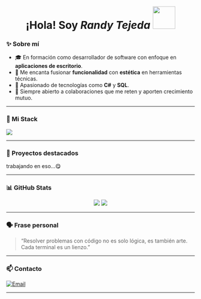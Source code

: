 <h1 align="center">
  ¡Hola! Soy <i>Randy Tejeda</i> 
  <img src="https://media1.giphy.com/media/v1.Y2lkPTc5MGI3NjExeWR4aTI4dWZiMTJwN256M2pyZDkzemtrNW9wdnhkZ29iaHBuZmN3ayZlcD12MV9pbnRlcm5hbF9naWZfYnlfaWQmY3Q9cw/vKhKsyEFVK4IuEKzWY/giphy.gif" width="60"/>
</h1>


### ✨ Sobre mí
- 🎓 En formación como desarrollador de software con enfoque en **aplicaciones de escritorio**.
- 🎯 Me encanta fusionar **funcionalidad** con **estética** en herramientas técnicas.
- 🚀 Apasionado de tecnologías como **C#** y **SQL**.
- 🤝 Siempre abierto a colaboraciones que me reten y aporten crecimiento mutuo.

<hr>

### 🧰 Mi Stack
<p>
  <a href="https://skillicons.dev">
    <img src="https://skillicons.dev/icons?i=html,css,js,cs,tailwind,mysql,vscode,visualstudio&perline=9" />
  </a>
</p>

<hr>

### 🚧 Proyectos destacados
<p>trabajando en eso...😋</p> 

<hr>

### 📊 GitHub Stats
<p align="center">
  <img src="https://github-readme-stats.vercel.app/api?username=RandyTejeda1211&show_icons=true&theme=github_dark" />
  <img src="https://github-readme-stats.vercel.app/api/top-langs/?username=RandyTejeda1211&layout=compact&theme=github_dark" />
</p>

<hr>

### 🗣️ Frase personal
> “Resolver problemas con código no es solo lógica, es también arte. Cada terminal es un lienzo.”

<hr>

### 📫 Contacto
[![Email](https://img.shields.io/badge/Gmail-randy.tuemail@gmail.com-red?logo=gmail)](mailto:randyenyer1@gmail.com)  
<hr>

